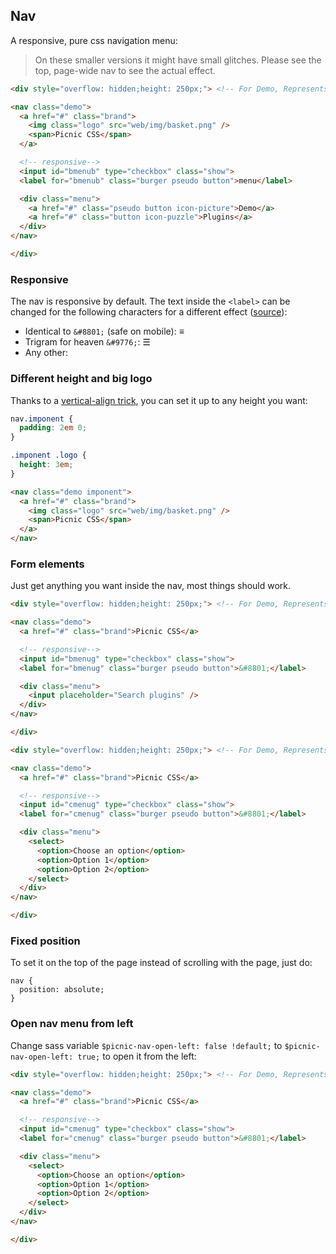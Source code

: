 ## Nav

<style>
nav.demo {
  position: relative;
  z-index: 9;
  padding: 0 .6em;
}
</style>

A responsive, pure css navigation menu:

> On these smaller versions it might have small glitches. Please see the top, page-wide nav to see the actual effect.  

```html
<div style="overflow: hidden;height: 250px;"> <!-- For Demo, Represents the body -->

<nav class="demo">
  <a href="#" class="brand">
    <img class="logo" src="web/img/basket.png" />
    <span>Picnic CSS</span>
  </a>

  <!-- responsive-->
  <input id="bmenub" type="checkbox" class="show">
  <label for="bmenub" class="burger pseudo button">menu</label>

  <div class="menu">
    <a href="#" class="pseudo button icon-picture">Demo</a>
    <a href="#" class="button icon-puzzle">Plugins</a>
  </div>
</nav>

</div>
```


### Responsive

The nav is responsive by default. The text inside the `<label>` can be changed for the following characters for a different effect ([source](https://css-tricks.com/three-line-menu-navicon/)):

- Identical to `&#8801;` (safe on mobile): <label class="pseudo button">&#8801;</label>
- Trigram for heaven `&#9776;`: <label class="pseudo button">&#9776;</label>
- Any other: <i class="pseudo button icon-cog"></i>


### Different height and big logo

Thanks to a [vertical-align trick](http://zerosixthree.se/vertical-align-anything-with-just-3-lines-of-css/), you can set it up to any height you want:

```css
nav.imponent {
  padding: 2em 0;
}

.imponent .logo {
  height: 3em;
}
```

```html
<nav class="demo imponent">
  <a href="#" class="brand">
    <img class="logo" src="web/img/basket.png" />
    <span>Picnic CSS</span>
  </a>
</nav>
```


### Form elements

Just get anything you want inside the nav, most things should work.

```html
<div style="overflow: hidden;height: 250px;"> <!-- For Demo, Represents the body -->

<nav class="demo">
  <a href="#" class="brand">Picnic CSS</a>

  <!-- responsive-->
  <input id="bmenug" type="checkbox" class="show">
  <label for="bmenug" class="burger pseudo button">&#8801;</label>

  <div class="menu">
    <input placeholder="Search plugins" />
  </div>
</nav>

</div>
```

```html
<div style="overflow: hidden;height: 250px;"> <!-- For Demo, Represents the body -->

<nav class="demo">
  <a href="#" class="brand">Picnic CSS</a>

  <!-- responsive-->
  <input id="cmenug" type="checkbox" class="show">
  <label for="cmenug" class="burger pseudo button">&#8801;</label>

  <div class="menu">
    <select>
      <option>Choose an option</option>
      <option>Option 1</option>
      <option>Option 2</option>
    </select>
  </div>
</nav>

</div>
```


### Fixed position

To set it on the top of the page instead of scrolling with the page, just do:

```
nav {
  position: absolute;
}
```

### Open nav menu from left

Change sass variable `$picnic-nav-open-left: false !default;` to
`$picnic-nav-open-left: true;` to open it from the left:

```html
<div style="overflow: hidden;height: 250px;"> <!-- For Demo, Represents the body -->

<nav class="demo">
  <a href="#" class="brand">Picnic CSS</a>

  <!-- responsive-->
  <input id="cmenug" type="checkbox" class="show">
  <label for="cmenug" class="burger pseudo button">&#8801;</label>

  <div class="menu">
    <select>
      <option>Choose an option</option>
      <option>Option 1</option>
      <option>Option 2</option>
    </select>
  </div>
</nav>

</div>
```
